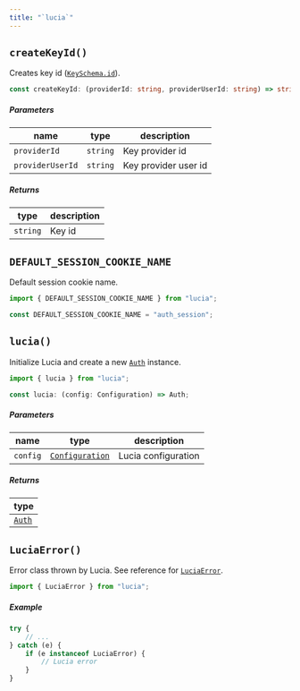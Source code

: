 ```yaml
---
title: "`lucia`"
---
```


## `createKeyId()`

Creates key id ([`KeySchema.id`](/reference/lucia/interfaces#keyschema)).

```ts
const createKeyId: (providerId: string, providerUserId: string) => string;
```

##### Parameters

| name             | type     | description          |
| ---------------- | -------- | -------------------- |
| `providerId`     | `string` | Key provider id      |
| `providerUserId` | `string` | Key provider user id |

##### Returns

| type     | description |
| -------- | ----------- |
| `string` | Key id      |

## `DEFAULT_SESSION_COOKIE_NAME`

Default session cookie name.

```ts
import { DEFAULT_SESSION_COOKIE_NAME } from "lucia";
```

```ts
const DEFAULT_SESSION_COOKIE_NAME = "auth_session";
```

## `lucia()`

Initialize Lucia and create a new [`Auth`](/reference/lucia/interfaces/auth) instance.

```ts
import { lucia } from "lucia";
```

```ts
const lucia: (config: Configuration) => Auth;
```

##### Parameters

| name     | type                                     | description         |
| -------- | ---------------------------------------- | ------------------- |
| `config` | [`Configuration`](/basics/configuration) | Lucia configuration |

##### Returns

| type                                       |
| ------------------------------------------ |
| [`Auth`](/reference/lucia/interfaces/auth) |

## `LuciaError()`

Error class thrown by Lucia. See reference for [`LuciaError`](/reference/lucia/modules/main#luciaerror).

```ts
import { LuciaError } from "lucia";
```

##### Example

```ts
try {
	// ...
} catch (e) {
	if (e instanceof LuciaError) {
		// Lucia error
	}
}
```
